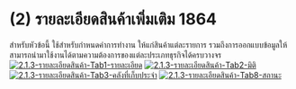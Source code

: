 # (2)    รายละเอียดสินค้าเพิ่มเติม  1864

สำหรับหัวข้อนี้ ใช้สำหรับกำหนดค่าการทำงาน ให้แก่สินค้าแต่ละรายการ
รวมถึงการออกแบบข้อมูลให้สามารถนำมาใช้งานได้ตามความต้องการของแต่ละประเภทธุรกิจได้ครบวางจร
[![2.1.3-รายละเอียดสินค้า-Tab1-รายละเอียด](/images/2.1.3-รายละเอียดสินค้า-Tab1-รายละเอียด.jpg)](/images/2.1.3-รายละเอียดสินค้า-Tab1-รายละเอียด.jpg)
[![2.1.3-รายละเอียดสินค้า-Tab2-มิติ](/images/2.1.3-รายละเอียดสินค้า-Tab2-มิติ.jpg)](/images/2.1.3-รายละเอียดสินค้า-Tab2-มิติ.jpg)
[![2.1.3-รายละเอียดสินค้า-Tab3-คลังที่เก็บประจำ](/images/2.1.3-รายละเอียดสินค้า-Tab3-คลังที่เก็บประจำ.jpg)](/images/2.1.3-รายละเอียดสินค้า-Tab3-คลังที่เก็บประจำ.jpg)
[![2.1.3-รายละเอียดสินค้า-Tab8-สถานะ](/images/2.1.3-รายละเอียดสินค้า-Tab8-สถานะ.jpg)](/images/2.1.3-รายละเอียดสินค้า-Tab8-สถานะ.jpg)  

